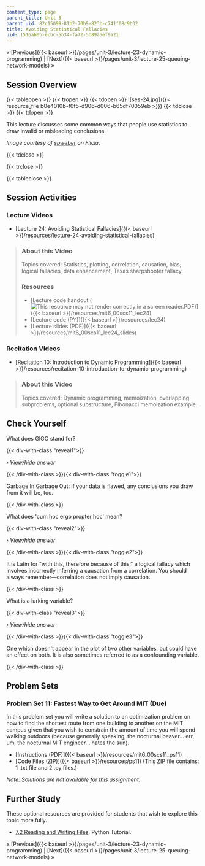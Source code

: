 ```yaml
---
content_type: page
parent_title: Unit 3
parent_uid: 82c15099-81b2-70b9-823b-c741f08c9b32
title: Avoiding Statistical Fallacies
uid: 1516a60b-ecbc-5b34-fa72-5b89a5ef9a21
---
```


« [Previous]({{< baseurl >}}/pages/unit-3/lecture-23-dynamic-programming) | [Next]({{< baseurl >}}/pages/unit-3/lecture-25-queuing-network-models) »

Session Overview
----------------

{{< tableopen >}}
{{< tropen >}}
{{< tdopen >}}
![ses-24.jpg]({{< resource_file b0e4010b-f0f5-d906-d006-b65df70059eb >}})
{{< tdclose >}}
{{< tdopen >}}


This lecture discusses some common ways that people use statistics to draw invalid or misleading conclusions.

_Image courtesy of [spweber](http://www.flickr.com/photos/spweber/5016169104/in/photostream/) on Flickr._


{{< tdclose >}}

{{< trclose >}}

{{< tableclose >}}

Session Activities
------------------

### Lecture Videos

*   [Lecture 24: Avoiding Statistical Fallacies]({{< baseurl >}}/resources/lecture-24-avoiding-statistical-fallacies)

> ### About this Video
> 
> Topics covered: Statistics, plotting, correlation, causation, bias, logical fallacies, data enhancement, Texas sharpshooter fallacy.
> 
> ### Resources
> 
> *   [Lecture code handout (![This resource may not render correctly in a screen reader.](/images/inacessible.gif)PDF)]({{< baseurl >}}/resources/mit6_00scs11_lec24)
> *   [Lecture code (PY)]({{< baseurl >}}/resources/lec24)
> *   [Lecture slides (PDF)]({{< baseurl >}}/resources/mit6_00scs11_lec24_slides)

### Recitation Videos

*   [Recitation 10: Introduction to Dynamic Programming]({{< baseurl >}}/resources/recitation-10-introduction-to-dynamic-programming)

> ### About this Video
> 
> Topics covered: Dynamic programming, memoization, overlapping subproblems, optional substructure, Fibonacci memoization example.

Check Yourself
--------------

What does GIGO stand for?

{{< div-with-class "reveal1">}}

› _View/hide answer_

{{< /div-with-class >}}{{< div-with-class "toggle1">}}

Garbage In Garbage Out: if your data is flawed, any conclusions you draw from it will be, too.

{{< /div-with-class >}}

What does 'cum hoc ergo propter hoc' mean?

{{< div-with-class "reveal2">}}

› _View/hide answer_

{{< /div-with-class >}}{{< div-with-class "toggle2">}}

It is Latin for "with this, therefore because of this," a logical fallacy which involves incorrectly inferring a causation from a correlation. You should always remember—correlation does not imply causation.

{{< /div-with-class >}}

What is a lurking variable?

{{< div-with-class "reveal3">}}

› _View/hide answer_

{{< /div-with-class >}}{{< div-with-class "toggle3">}}

One which doesn't appear in the plot of two other variables, but could have an effect on both. It is also sometimes referred to as a confounding variable.

{{< /div-with-class >}}

Problem Sets
------------

### Problem Set 11: Fastest Way to Get Around MIT (Due)

In this problem set you will write a solution to an optimization problem on how to find the shortest route from one building to another on the MIT campus given that you wish to constrain the amount of time you will spend walking outdoors (because generally speaking, the nocturnal beaver… err, um, the nocturnal MIT engineer… hates the sun).

*   [Instructions (PDF)]({{< baseurl >}}/resources/mit6_00scs11_ps11)
*   [Code Files (ZIP)]({{< baseurl >}}/resources/ps11) (This ZIP file contains: 1 .txt file and 2 .py files.)

_Note: Solutions are not available for this assignment._

Further Study
-------------

These optional resources are provided for students that wish to explore this topic more fully.

*   [7.2 Reading and Writing Files](http://docs.python.org/tutorial/inputoutput.html#reading-and-writing-files). Python Tutorial.

« [Previous]({{< baseurl >}}/pages/unit-3/lecture-23-dynamic-programming) | [Next]({{< baseurl >}}/pages/unit-3/lecture-25-queuing-network-models) »